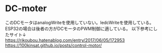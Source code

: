 # DC-moter
このDCモータはanalogWriteを使用していない。ledcWriteを使用している。ESP32の場合は後者の方がDCモータのPWM制御に適している。
以下参考にしたサイト↓  
https://rikoubou.hatenablog.com/entry/2017/06/05/172953  
https://100kinsat.github.io/posts/control-motor/  
